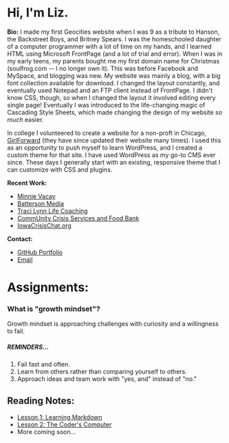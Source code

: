# Hi, I'm Liz.

**Bio:** I made my first Geocities website when I was 9 as a tribute to Hanson, the Backstreet Boys, and Britney Spears. I was the homeschooled daughter of a computer programmer with a lot of time on my hands, and I learned HTML using Microsoft FrontPage (and a lot of trial and error). When I was in my early teens, my parents bought me my first domain name for Christmas (soulfrog.com -- I no longer own it). This was before Facebook and MySpace, and blogging was new. My website was mainly a blog, with a big font collection available for download. I changed the layout constantly, and eventually used Notepad and an FTP client instead of FrontPage. I didn't know CSS, though, so when I changed the layout it involved editing every single page! Eventually I was introduced to the life-changing magic of Cascading Style Sheets, which made changing the design of my website *so much* easier.

In college I volunteered to create a website for a non-proft in Chicago, [GirlForward](http://girlforward.org) (they have since updated their website many times). I used this as an opportunity to push myself to learn WordPress, and I created a custom theme for that site. I have used WordPress as my go-to CMS ever since. These days I generally start with an existing, responsive theme that I can customize with CSS and plugins. 

**Recent Work:**
- [Minnie Vacay](http://minnievacay.com)
- [Batterson Media](http://battersonmedia.com)
- [Traci Lynn Life Coaching](http://coachedbytraci.com)
- [CommUnity Crisis Services and Food Bank](http://builtbycommunity.org)
- [IowaCrisisChat.org](http://iowacrisischat.org)

**Contact:**
- [GitHub Portfolio](https://github.com/superlizzy)
- [Email](mailto:superlizzy@gmail.com)

# Assignments:

### What is "growth mindset"?

Growth mindset is approaching challenges with curiosity and a willingness to fail. 

##### REMINDERS...
1. Fail fast and often.
2. Learn from others rather than comparing yourself to others.
3. Approach ideas and team work with "yes, and" instead of "no."

## Reading Notes:
- [Lesson 1: Learning Markdown](https://superlizzy.github.io/reading-notes/01learningmarkdown)
- [Lesson 2: The Coder's Computer](https://superlizzy.github.io/reading-notes/02coderscomputer)
- More coming soon...
